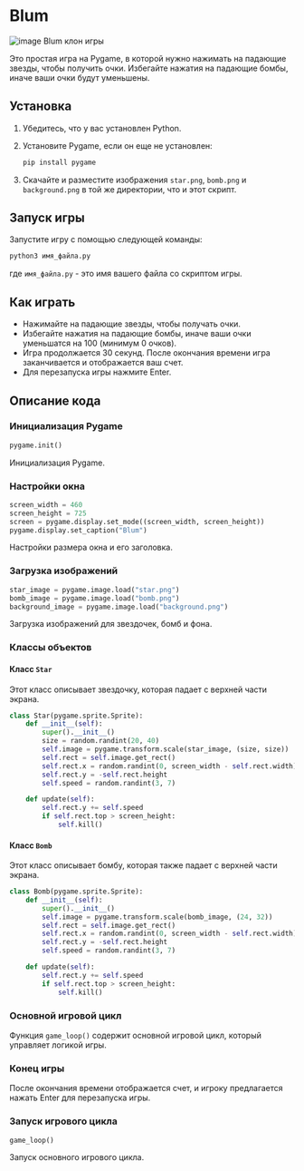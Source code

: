 
# Blum
![image](https://github.com/developer-from-paradise/blum-game/assets/127325724/789065f3-2b4a-4306-9cb8-11333a570628)
Blum клон игры

Это простая игра на Pygame, в которой нужно нажимать на падающие звезды, чтобы получить очки. Избегайте нажатия на падающие бомбы, иначе ваши очки будут уменьшены.

## Установка

1. Убедитесь, что у вас установлен Python.
2. Установите Pygame, если он еще не установлен:

   ```bash
   pip install pygame
   ```

3. Скачайте и разместите изображения `star.png`, `bomb.png` и `background.png` в той же директории, что и этот скрипт.

## Запуск игры

Запустите игру с помощью следующей команды:

```bash
python3 имя_файла.py
```

где `имя_файла.py` - это имя вашего файла со скриптом игры.

## Как играть

- Нажимайте на падающие звезды, чтобы получать очки.
- Избегайте нажатия на падающие бомбы, иначе ваши очки уменьшатся на 100 (минимум 0 очков).
- Игра продолжается 30 секунд. После окончания времени игра заканчивается и отображается ваш счет.
- Для перезапуска игры нажмите Enter.

## Описание кода

### Инициализация Pygame

```python
pygame.init()
```

Инициализация Pygame.

### Настройки окна

```python
screen_width = 460
screen_height = 725
screen = pygame.display.set_mode((screen_width, screen_height))
pygame.display.set_caption("Blum")
```

Настройки размера окна и его заголовка.

### Загрузка изображений

```python
star_image = pygame.image.load("star.png")
bomb_image = pygame.image.load("bomb.png")
background_image = pygame.image.load("background.png")
```

Загрузка изображений для звездочек, бомб и фона.

### Классы объектов

#### Класс `Star`

Этот класс описывает звездочку, которая падает с верхней части экрана.

```python
class Star(pygame.sprite.Sprite):
    def __init__(self):
        super().__init__()
        size = random.randint(20, 40)
        self.image = pygame.transform.scale(star_image, (size, size))
        self.rect = self.image.get_rect()
        self.rect.x = random.randint(0, screen_width - self.rect.width)
        self.rect.y = -self.rect.height
        self.speed = random.randint(3, 7)

    def update(self):
        self.rect.y += self.speed
        if self.rect.top > screen_height:
            self.kill()
```

#### Класс `Bomb`

Этот класс описывает бомбу, которая также падает с верхней части экрана.

```python
class Bomb(pygame.sprite.Sprite):
    def __init__(self):
        super().__init__()
        self.image = pygame.transform.scale(bomb_image, (24, 32))
        self.rect = self.image.get_rect()
        self.rect.x = random.randint(0, screen_width - self.rect.width)
        self.rect.y = -self.rect.height
        self.speed = random.randint(3, 7)

    def update(self):
        self.rect.y += self.speed
        if self.rect.top > screen_height:
            self.kill()
```

### Основной игровой цикл

Функция `game_loop()` содержит основной игровой цикл, который управляет логикой игры.

### Конец игры

После окончания времени отображается счет, и игроку предлагается нажать Enter для перезапуска игры.

### Запуск игрового цикла

```python
game_loop()
```

Запуск основного игрового цикла.
